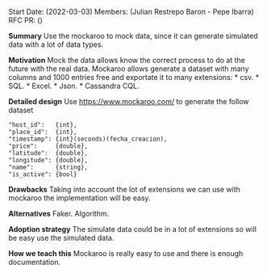 Start Date: (2022-03-03)
Members: (Julian Restrepo Baron - Pepe Ibarra)
RFC PR: ()

**Summary**
Use the mockaroo to mock data, since it can generate simulated data with a lot of data types.

**Motivation**
Mock the data allows know the correct process to do at the future with the real data.
Mockaroo allows generate a dataset with many columns and 1000 entries free and exportate it to many extensions:
	* csv.
	* SQL.
	* Excel.
	* Json.
	* Cassandra CQL.

**Detailed design**
Use https://www.mockaroo.com/ to generate the follow dataset

    "host_id":   {int},
    "place_id":  {int},
    "timestamp": {int}(seconds)(fecha_creacion),
    "price":     {double},
    "latitude":  {double},
    "longitude": {double},
    "name":      {string},
    "is_active": {bool}

**Drawbacks**
Taking into account the lot of extensions we can use with mockaroo the implementation will be easy.

**Alternatives**
Faker.
Algorithm.

**Adoption strategy**
The simulate data could be in a lot of extensions so will be easy use the simulated data.

**How we teach this**
Mockaroo is really easy to use and there is enough documentation.

